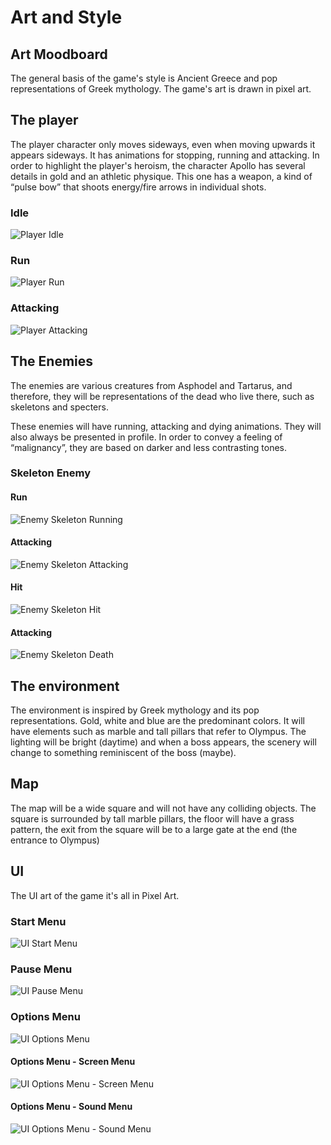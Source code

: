 # Art and Style

## Art Moodboard

The general basis of the game's style is Ancient Greece and pop representations of Greek mythology. The game's art is drawn in pixel art.


## The player

The player character only moves sideways, even when moving upwards it appears sideways. It has animations for stopping, running and attacking.
In order to highlight the player's heroism, the character Apollo has several details in gold and an athletic physique. This one has a weapon, a kind of “pulse bow” that shoots energy/fire arrows in individual shots.

### Idle
![Player Idle](./images/PlayerIdle.gif)
### Run
![Player Run](./images/PlayerRun.gif)
### Attacking
![Player Attacking](./images/PlayerAttacking.gif)

## The Enemies

The enemies are various creatures from Asphodel and Tartarus, and therefore, they will be representations of the dead who live there, such as skeletons and specters.

These enemies will have running, attacking and dying animations. They will also always be presented in profile. In order to convey a feeling of “malignancy”, they are based on darker and less contrasting tones.

### Skeleton Enemy

#### Run
![Enemy Skeleton Running](./images/EnemySkeletonRunning.gif)
#### Attacking
![Enemy Skeleton Attacking](./images/EnemySkeletonAttacking.gif)
#### Hit
![Enemy Skeleton Hit](./images/EnemySkeletonHit.gif)
#### Attacking
![Enemy Skeleton Death](./images/EnemySkeletonDeath.gif)

## The environment

The environment is inspired by Greek mythology and its pop representations. Gold, white and blue are the predominant colors. It will have elements such as marble and tall pillars that refer to Olympus. The lighting will be bright (daytime) and when a boss appears, the scenery will change to something reminiscent of the boss (maybe).

## Map

The map will be a wide square and will not have any colliding objects. The square is surrounded by tall marble pillars, the floor will have a grass pattern, the exit from the square will be to a large gate at the end (the entrance to Olympus)

## UI

The UI
 art of the game it's all in Pixel Art.

### Start Menu
![UI Start Menu](./images/UIStartMenu.png)
### Pause Menu
![UI Pause Menu](./images/UIPauseMenu.png)

### Options Menu
![UI Options Menu](./images/UIOptionsMenu.png)

#### Options Menu - Screen Menu
![UI Options Menu - Screen Menu](./images/UIOptionsScreenMenu.png)
#### Options Menu - Sound Menu
![UI Options Menu - Sound Menu](./images/UIOptionsSoundMenu.png)